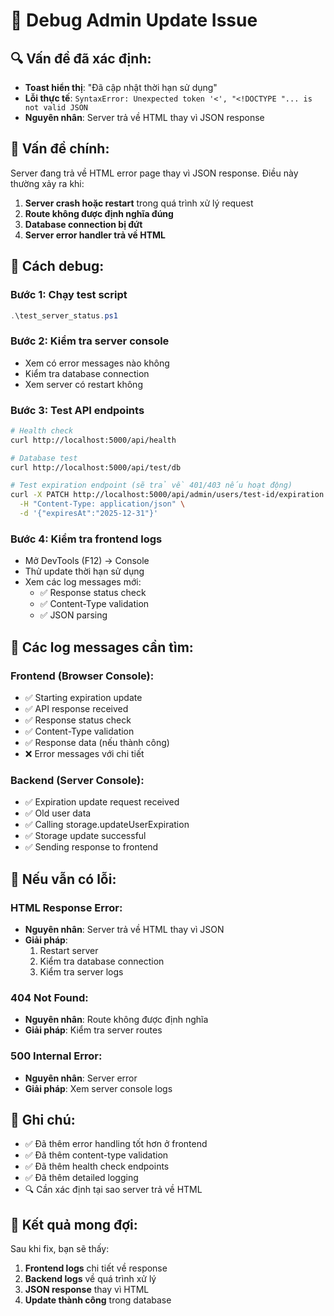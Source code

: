 # 🐛 Debug Admin Update Issue

## 🔍 Vấn đề đã xác định:
- **Toast hiển thị**: "Đã cập nhật thời hạn sử dụng"
- **Lỗi thực tế**: `SyntaxError: Unexpected token '<', "<!DOCTYPE "... is not valid JSON`
- **Nguyên nhân**: Server trả về HTML thay vì JSON response

## 🚨 Vấn đề chính:
Server đang trả về HTML error page thay vì JSON response. Điều này thường xảy ra khi:
1. **Server crash hoặc restart** trong quá trình xử lý request
2. **Route không được định nghĩa đúng**
3. **Database connection bị đứt**
4. **Server error handler trả về HTML**

## 🚀 Cách debug:

### **Bước 1: Chạy test script**
```powershell
.\test_server_status.ps1
```

### **Bước 2: Kiểm tra server console**
- Xem có error messages nào không
- Kiểm tra database connection
- Xem server có restart không

### **Bước 3: Test API endpoints**
```bash
# Health check
curl http://localhost:5000/api/health

# Database test
curl http://localhost:5000/api/test/db

# Test expiration endpoint (sẽ trả về 401/403 nếu hoạt động)
curl -X PATCH http://localhost:5000/api/admin/users/test-id/expiration \
  -H "Content-Type: application/json" \
  -d '{"expiresAt":"2025-12-31"}'
```

### **Bước 4: Kiểm tra frontend logs**
- Mở DevTools (F12) → Console
- Thử update thời hạn sử dụng
- Xem các log messages mới:
  - ✅ Response status check
  - ✅ Content-Type validation
  - ✅ JSON parsing

## 🔧 Các log messages cần tìm:

### **Frontend (Browser Console):**
- ✅ Starting expiration update
- ✅ API response received
- ✅ Response status check
- ✅ Content-Type validation
- ✅ Response data (nếu thành công)
- ❌ Error messages với chi tiết

### **Backend (Server Console):**
- ✅ Expiration update request received
- ✅ Old user data
- ✅ Calling storage.updateUserExpiration
- ✅ Storage update successful
- ✅ Sending response to frontend

## 🚨 Nếu vẫn có lỗi:

### **HTML Response Error:**
- **Nguyên nhân**: Server trả về HTML thay vì JSON
- **Giải pháp**: 
  1. Restart server
  2. Kiểm tra database connection
  3. Kiểm tra server logs

### **404 Not Found:**
- **Nguyên nhân**: Route không được định nghĩa
- **Giải pháp**: Kiểm tra server routes

### **500 Internal Error:**
- **Nguyên nhân**: Server error
- **Giải pháp**: Xem server console logs

## 📝 Ghi chú:
- ✅ Đã thêm error handling tốt hơn ở frontend
- ✅ Đã thêm content-type validation
- ✅ Đã thêm health check endpoints
- ✅ Đã thêm detailed logging
- 🔍 Cần xác định tại sao server trả về HTML

## 🎯 Kết quả mong đợi:
Sau khi fix, bạn sẽ thấy:
1. **Frontend logs** chi tiết về response
2. **Backend logs** về quá trình xử lý
3. **JSON response** thay vì HTML
4. **Update thành công** trong database
